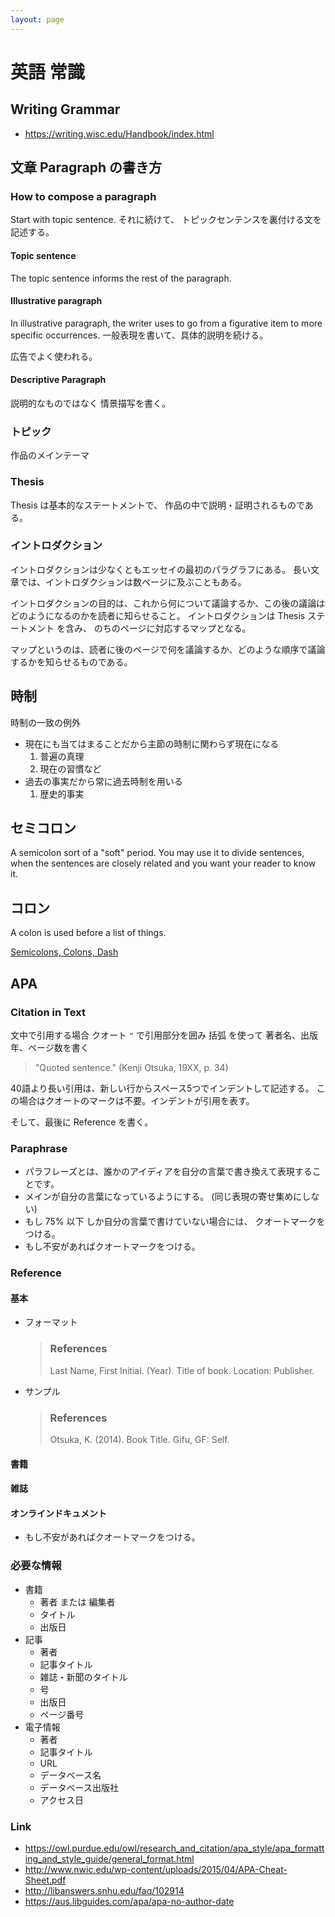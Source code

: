 ```yaml
---
layout: page
---
```


# 英語 常識

## Writing Grammar

* https://writing.wisc.edu/Handbook/index.html

## 文章 Paragraph の書き方

### How to compose a paragraph

Start with topic sentence.
それに続けて、 トピックセンテンスを裏付ける文を記述する。

#### Topic sentence

The topic sentence informs the rest of the paragraph.

#### Illustrative paragraph

In illustrative paragraph, the writer uses to go from a figurative item to more specific occurrences.
一般表現を書いて、具体的説明を続ける。

広告でよく使われる。

#### Descriptive Paragraph

説明的なものではなく 情景描写を書く。

### トピック

作品のメインテーマ

### Thesis

Thesis は基本的なステートメントで、 作品の中で説明・証明されるものである。

### イントロダクション

イントロダクションは少なくともエッセイの最初のパラグラフにある。 
長い文章では、イントロダクションは数ページに及ぶこともある。

イントロダクションの目的は、これから何について議論するか、この後の議論はどのようになるのかを読者に知らせること。
イントロダクションは Thesis ステートメント を含み、 のちのページに対応するマップとなる。

マップというのは、読者に後のページで何を議論するか、どのような順序で議論するかを知らせるものである。

## 時制

時制の一致の例外

* 現在にも当てはまることだから主節の時制に関わらず現在になる
    1. 普遍の真理
    1. 現在の習慣など
* 過去の事実だから常に過去時制を用いる
    1. 歴史的事実

## セミコロン

A semicolon sort of a "soft" period.
You may use it to divide sentences, when the sentences are closely related and you want your reader to know it. 

## コロン

A colon is used before a list of things.

[Semicolons, Colons, Dash](https://writingcenter.unc.edu/tips-and-tools/semi-colons-colons-and-dashes/)

## APA

### Citation in Text

文中で引用する場合
クオート `"` で引用部分を囲み 括弧 を使って 著者名、出版年、ページ数を書く 

> "Quoted sentence." (Kenji Otsuka, 19XX, p. 34)

40語より長い引用は、新しい行からスペース5つでインデントして記述する。
この場合はクオートのマークは不要。インデントが引用を表す。

そして、最後に Reference を書く。

### Paraphrase 

* パラフレーズとは、誰かのアイディアを自分の言葉で書き換えて表現することです。
* メインが自分の言葉になっているようにする。 (同じ表現の寄せ集めにしない)
* もし 75% 以下 しか自分の言葉で書けていない場合には、 クオートマークをつける。
* もし不安があればクオートマークをつける。

### Reference

#### 基本

* フォーマット
    > ### References
    > Last Name, First Initial. (Year). Title of book. Location: Publisher.
* サンプル
    > ### References
    > Otsuka, K. (2014). Book Title. Gifu, GF: Self.

#### 書籍


#### 雑誌

#### オンラインドキュメント

* もし不安があればクオートマークをつける。

### 必要な情報

* 書籍
    * 著者 または 編集者
    * タイトル
    * 出版日
* 記事
    * 著者
    * 記事タイトル
    * 雑誌・新聞のタイトル
    * 号
    * 出版日
    * ページ番号
* 電子情報
    * 著者
    * 記事タイトル
    * URL
    * データベース名
    * データベース出版社
    * アクセス日

### Link

* https://owl.purdue.edu/owl/research_and_citation/apa_style/apa_formatting_and_style_guide/general_format.html
* http://www.nwic.edu/wp-content/uploads/2015/04/APA-Cheat-Sheet.pdf
* http://libanswers.snhu.edu/faq/102914
* https://aus.libguides.com/apa/apa-no-author-date
